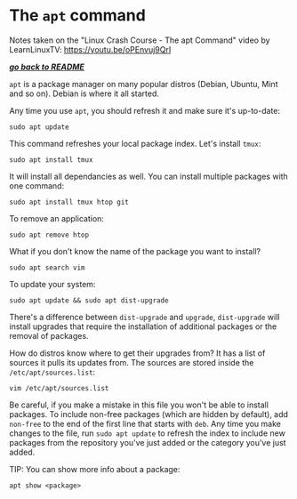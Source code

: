 # The `apt` command

Notes taken on the "Linux Crash Course - The apt Command" video by
LearnLinuxTV: https://youtu.be/oPEnvuj9QrI

[***go back to README***](/README.md)  

`apt` is a package manager on many popular distros (Debian, Ubuntu, Mint and so
on). Debian is where it all started.

Any time you use `apt`, you should refresh it and make sure it's up-to-date:

    sudo apt update

This command refreshes your local package index. Let's install `tmux`:

    sudo apt install tmux

It will install all dependancies as well. You can install multiple packages
with one command:

    sudo apt install tmux htop git
    
To remove an application:
    
    sudo apt remove htop

What if you don't know the name of the package you want to install?

    sudo apt search vim

To update your system:

    sudo apt update && sudo apt dist-upgrade

There's a difference between `dist-upgrade` and `upgrade`, `dist-upgrade` will
install upgrades that require the installation of additional packages or the
removal of packages.

How do distros know where to get their upgrades from? It has a list of sources
it pulls its updates from. The sources are stored inside the
`/etc/apt/sources.list`:

    vim /etc/apt/sources.list

Be careful, if you make a mistake in this file you won't be able to install
packages. To include non-free packages (which are hidden by default), add
`non-free` to the end of the first line that starts with `deb`. Any time you
make changes to the file, run `sudo apt update` to refresh the index to include
new packages from the repository you've just added or the category you've just
added.

TIP: You can show more info about a package:

    apt show <package>

